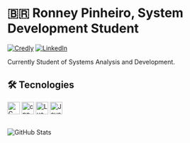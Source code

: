 # 🇧🇷 Ronney Pinheiro, System Development Student
[![Credly](https://img.shields.io/badge/credly-%2020?style=for-the-badge&logo=credly&logoColor=orange)](https://www.credly.com/users/ronney-pinheiro-almeida-da-silva) [![LinkedIn](https://img.shields.io/badge/LinkedIn-0077B5?style=for-the-badge&logo=linkedin&logoColor=white)](https://www.linkedin.com/in/ronney-pinheiro-almeida-da-silva-428ba4319)

Currently Student of Systems Analysis and Development.
## 🛠️ Tecnologies
<img 
alt="C"
title="C"
width="28px"
src="https://upload.wikimedia.org/wikipedia/commons/thumb/1/18/C_Programming_Language.svg/570px-C_Programming_Language.svg.png?20201031132917" />
<img 
alt="cpp"
title="C++"
width="28px"
src="https://upload.wikimedia.org/wikipedia/commons/thumb/1/18/ISO_C%2B%2B_Logo.svg/459px-ISO_C%2B%2B_Logo.svg.png?20170928190710" />
<img 
alt="Lua"
title="Lua"
width="28px"
src="https://upload.wikimedia.org/wikipedia/commons/thumb/c/cf/Lua-Logo.svg/900px-Lua-Logo.svg.png?20150107024942" />
<img
alt="Java"
title="Java"
width="28px"
src="https://cdn.jsdelivr.net/gh/devicons/devicon@latest/icons/java/java-original-wordmark.svg" />


##  
![GitHub Stats](https://github-readme-stats.vercel.app/api?username=musasPI&theme=transparent&bg_color=#007b00&border_color=262626&show_icons=true&icon_color=0000b3z&title_color=b1b63a&text_color=FFF)
